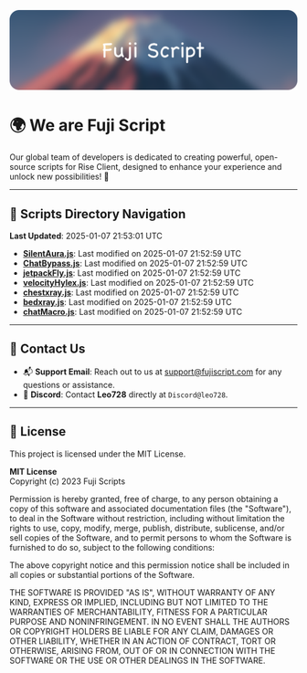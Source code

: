 ![Banner](.github/b.webp)

# 🌍 **We are Fuji Script**

Our global team of developers is dedicated to creating powerful, open-source scripts for Rise Client, designed to enhance your experience and unlock new possibilities! 🌟

---
<!-- SCRIPTS_NAVIGATION_START -->
## 📂 **Scripts Directory Navigation**

**Last Updated**: 2025-01-07 21:53:01 UTC

- **[SilentAura.js](scripts/SilentAura.js)**: Last modified on 2025-01-07 21:52:59 UTC
- **[ChatBypass.js](scripts/ChatBypass.js)**: Last modified on 2025-01-07 21:52:59 UTC
- **[jetpackFly.js](scripts/jetpackFly.js)**: Last modified on 2025-01-07 21:52:59 UTC
- **[velocityHylex.js](scripts/velocityHylex.js)**: Last modified on 2025-01-07 21:52:59 UTC
- **[chestxray.js](scripts/chestxray.js)**: Last modified on 2025-01-07 21:52:59 UTC
- **[bedxray.js](scripts/bedxray.js)**: Last modified on 2025-01-07 21:52:59 UTC
- **[chatMacro.js](scripts/chatMacro.js)**: Last modified on 2025-01-07 21:52:59 UTC

<!-- SCRIPTS_NAVIGATION_END -->

---

## 💬 **Contact Us**  
- 📬 **Support Email**: Reach out to us at [support@fujiscript.com](mailto:support@fujiscript.com) for any questions or assistance.  
- 💬 **Discord**: Contact **Leo728** directly at `Discord@leo728`.

---

## 📜 **License**

This project is licensed under the MIT License.  

**MIT License**  
Copyright (c) 2023 Fuji Scripts  

Permission is hereby granted, free of charge, to any person obtaining a copy of this software and associated documentation files (the "Software"), to deal in the Software without restriction, including without limitation the rights to use, copy, modify, merge, publish, distribute, sublicense, and/or sell copies of the Software, and to permit persons to whom the Software is furnished to do so, subject to the following conditions:  

The above copyright notice and this permission notice shall be included in all copies or substantial portions of the Software.  

THE SOFTWARE IS PROVIDED "AS IS", WITHOUT WARRANTY OF ANY KIND, EXPRESS OR IMPLIED, INCLUDING BUT NOT LIMITED TO THE WARRANTIES OF MERCHANTABILITY, FITNESS FOR A PARTICULAR PURPOSE AND NONINFRINGEMENT. IN NO EVENT SHALL THE AUTHORS OR COPYRIGHT HOLDERS BE LIABLE FOR ANY CLAIM, DAMAGES OR OTHER LIABILITY, WHETHER IN AN ACTION OF CONTRACT, TORT OR OTHERWISE, ARISING FROM, OUT OF OR IN CONNECTION WITH THE SOFTWARE OR THE USE OR OTHER DEALINGS IN THE SOFTWARE.  
